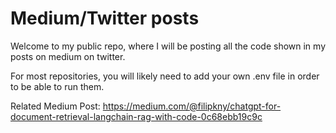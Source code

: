 # Medium/Twitter posts

Welcome to my public repo, where I will be posting all the code shown in my posts on medium on twitter.

For most repositories, you will likely need to add your own .env file in order to be able to run them.

Related Medium Post: https://medium.com/@filipkny/chatgpt-for-document-retrieval-langchain-rag-with-code-0c68ebb19c9c
